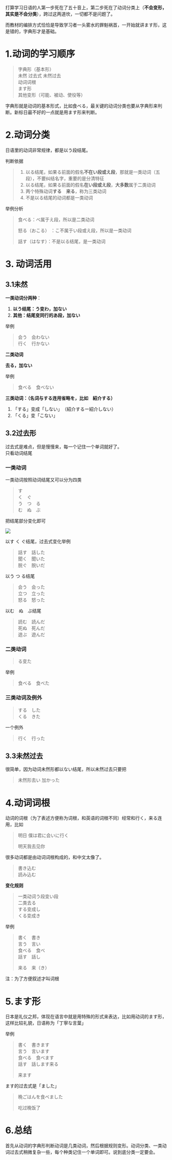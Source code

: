 打算学习日语的人第一步死在了五十音上，第二步死在了动词分类上（**不会变形，其实是不会分类**），跨过这两道坎，一切都不是问题了。

而教材的编排方式恰恰是导致学习者一头雾水的罪魁祸首，一开始就讲ます形，这是错的，字典形才是基础。

# 1.动词的学习顺序

> 字典形（基本形）  
> 未然 过去式 未然过去  
> 动词词根  
> ます形  
> 其他变形（可能、被动、使役等）

字典形就是动词的基本形式，比如食べる，最关键的动词分类也要从字典形来判断。新标日最不好的一点就是用ます形来判断。

# 2.动词分类

日语里的动词非常规律，都是以う段结尾。

判断依据

> 1. 以る结尾，如果る前面的假名**不在い段或え段**，那就是一类动词（五段），不要纠结名字，重要的是分清特征
> 2. 以る结尾，如果る前面的假名**在い段或え段**，**大多数**属于二类动词
> 3. 两个特殊动词**する　来る**，称为三类动词
> 4. 不是以る结尾的动词都是一类动词

举例分析

> 食べる：べ属于え段，所以是二类动词
>
> 怒る（おこる） ：こ不属于い段或え段，所以是一类动词
>
> 話す（はなす）：不是以る结尾，是一类动词

# 3. 动词活用

## 3.1未然

**一类动词分两种**：

1. **以う结尾：う变わ，加ない**
2. **其他：结尾变同行的あ段，加ない**

举例

> 会う　会わない  
> 行く　行かない

**二类动词**

**去る，加ない**

举例

> 食べる　食べない

**三类动词：（名词与する连用省略を，比如　紹介する）**

1. 「する」变成「しない」　（紹介するー紹介しない）
2. 「くる」变「こない」

## 3.2过去形

过去式是难点，但是慢慢来，每一个记住一个单词就好了。  
只看动词结尾

### 一类动词

一类动词按照动词结尾又可以分为四类

> す  
> く　ぐ  
> う　つ　る  
> む　ぬ　ぶ

把结尾部分变化即可

![](http://pic1.zhimg.com/v2-1d9ce179eb7b6b2525639aa49e4c0674_b.png)

以す く ぐ结尾，过去式变化举例

> 話す　話した  
> 聞く　聞いた  
> 脱ぐ　脱いだ

以う つ る结尾

> 会う　会った  
> 立つ　立った  
> 怒る　怒った

以む　ぬ　ぶ结尾

> 読む　読んだ  
> 死ぬ　死んだ  
> 遊ぶ　遊んだ

### 二类动词

> る变た

举例

> 食べる　食べた

### 三类动词及例外

> する　した  
> くる　きた

一个例外

> 行く　行った

## 3.3未然过去

很简单，因为动词未然形都以ない结尾，所以未然过去只要把

> 未然形去い 加かった

# 4.动词词根

动词的词根（为了表述方便称为词根，和英语的词根不同）经常和行く，来る连用，比如

> 明日 僕は君に会いに行く
>
> 明天我去见你

很多动词都是由动词词根构成的，和中文太像了。

> 書き込む  
> 読み込む

**变化规则**

> 一类动词う段变い段  
> 二类去る  
> する变成し  
> くる变成き

举例

> 書く　書き  
> 言う　言い  
> 食べる　食べ  
> 話す　話し
>
> 来る　来（き）

注：为了方便叙述才叫词根

# 5.ます形

日本是礼仪之邦，体现在语言中就是用特殊的形式来表达，比如用动词的ます形，这样比较礼貌，日语称为「丁寧な言葉」

举例

> 書く　書きます  
> 言う　言います  
> 食べる　食べます  
> 話す　話します来る
>
> 来ます

ます的过去式是「ました」

> 晩ごはんを食べました
>
> 吃过晚饭了

# 6.总结

首先从动词的字典形判断动词是几类动词，然后根据规则变形。动词分类、一类动词过去式稍微复杂一些，每个种类记住一个单词即可。说到底分类一定要会。


